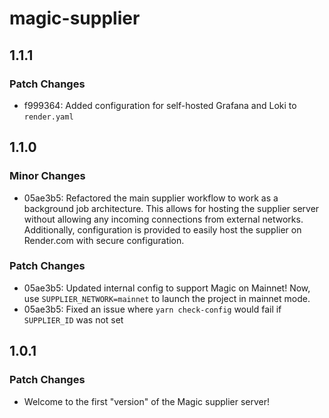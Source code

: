 # magic-supplier

## 1.1.1

### Patch Changes

- f999364: Added configuration for self-hosted Grafana and Loki to `render.yaml`

## 1.1.0

### Minor Changes

- 05ae3b5: Refactored the main supplier workflow to work as a background job architecture. This allows for hosting the supplier server without allowing any incoming connections from external networks. Additionally, configuration is provided to easily host the supplier on Render.com with secure configuration.

### Patch Changes

- 05ae3b5: Updated internal config to support Magic on Mainnet! Now, use `SUPPLIER_NETWORK=mainnet` to launch the project in mainnet mode.
- 05ae3b5: Fixed an issue where `yarn check-config` would fail if `SUPPLIER_ID` was not set

## 1.0.1

### Patch Changes

- Welcome to the first "version" of the Magic supplier server!
